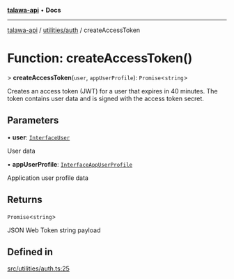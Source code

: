 [**talawa-api**](../../../README.md) • **Docs**

***

[talawa-api](../../../modules.md) / [utilities/auth](../README.md) / createAccessToken

# Function: createAccessToken()

\> **createAccessToken**(`user`, `appUserProfile`): `Promise`\<`string`\>

Creates an access token (JWT) for a user that expires in 40 minutes.
The token contains user data and is signed with the access token secret.

## Parameters

• **user**: [`InterfaceUser`](../../../models/User/interfaces/InterfaceUser.md)

User data

• **appUserProfile**: [`InterfaceAppUserProfile`](../../../models/AppUserProfile/interfaces/InterfaceAppUserProfile.md)

Application user profile data

## Returns

`Promise`\<`string`\>

JSON Web Token string payload

## Defined in

[src/utilities/auth.ts:25](https://github.com/PalisadoesFoundation/talawa-api/blob/f9e8275b1ddff2d3edcec79ee3b37c07998f6cc3/src/utilities/auth.ts#L25)
